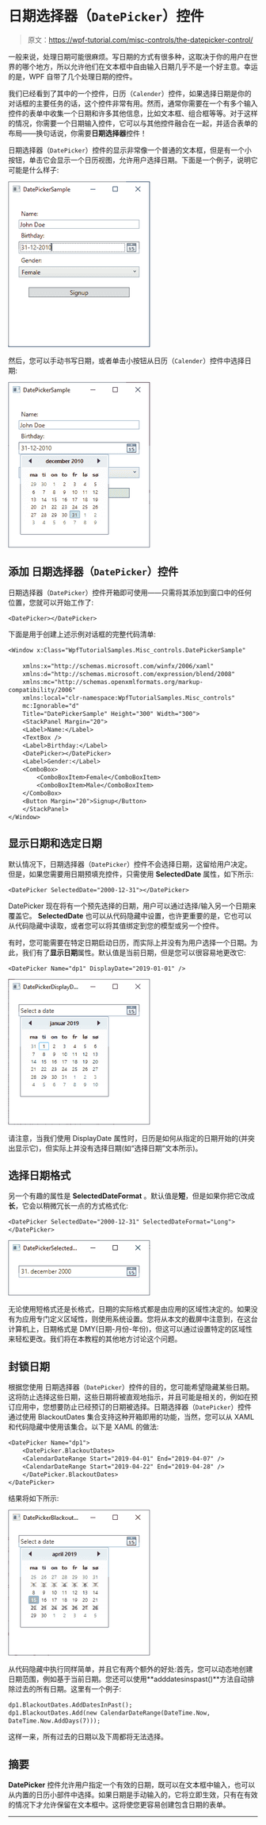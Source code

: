 # 日期选择器（`DatePicker`）控件

> 原文：<https://wpf-tutorial.com/misc-controls/the-datepicker-control/>

一般来说，处理日期可能很麻烦。写日期的方式有很多种，这取决于你的用户在世界的哪个地方，所以允许他们在文本框中自由输入日期几乎不是一个好主意。幸运的是，WPF 自带了几个处理日期的控件。

我们已经看到了其中的一个控件，日历（`Calender`）控件，如果选择日期是你的对话框的主要任务的话，这个控件非常有用。然而，通常你需要在一个有多个输入控件的表单中收集一个日期和许多其他信息，比如文本框、组合框等等。对于这样的情况，你需要一个日期输入控件，它可以与其他控件融合在一起，并适合表单的布局——换句话说，你需要**日期选择器**控件！

日期选择器（`DatePicker`）控件的显示非常像一个普通的文本框，但是有一个小按钮，单击它会显示一个日历视图，允许用户选择日期。下面是一个例子，说明它可能是什么样子:

![](img/689b7d8b6610c4289602877236582b19.png "DatePicker control - initial state")

然后，您可以手动书写日期，或者单击小按钮从日历（`Calender`）控件中选择日期:

![](img/5f4976bffbda0ed313183af405735d36.png "DatePicker control - select date") <input type="hidden" name="IL_IN_ARTICLE">

## 添加 日期选择器（`DatePicker`）控件

日期选择器（`DatePicker`）控件开箱即可使用——只需将其添加到窗口中的任何位置，您就可以开始工作了:

```
<DatePicker></DatePicker>
```

下面是用于创建上述示例对话框的完整代码清单:

```
<Window x:Class="WpfTutorialSamples.Misc_controls.DatePickerSample"

    xmlns:x="http://schemas.microsoft.com/winfx/2006/xaml"
    xmlns:d="http://schemas.microsoft.com/expression/blend/2008"
    xmlns:mc="http://schemas.openxmlformats.org/markup-compatibility/2006"
    xmlns:local="clr-namespace:WpfTutorialSamples.Misc_controls"
    mc:Ignorable="d"
    Title="DatePickerSample" Height="300" Width="300">
    <StackPanel Margin="20">
    <Label>Name:</Label>
    <TextBox />
    <Label>Birthday:</Label>
    <DatePicker></DatePicker>
    <Label>Gender:</Label>
    <ComboBox>
        <ComboBoxItem>Female</ComboBoxItem>
        <ComboBoxItem>Male</ComboBoxItem>
    </ComboBox>
    <Button Margin="20">Signup</Button>
    </StackPanel>
</Window>
```

## 显示日期和选定日期

默认情况下，日期选择器（`DatePicker`）控件不会选择日期，这留给用户决定。但是，如果您需要用日期预填充控件，只需使用 **SelectedDate** 属性，如下所示:

```
<DatePicker SelectedDate="2000-12-31"></DatePicker>
```

DatePicker 现在将有一个预先选择的日期，用户可以通过选择/输入另一个日期来覆盖它。 **SelectedDate** 也可以从代码隐藏中设置，也许更重要的是，它也可以从代码隐藏中读取，或者您可以将其值绑定到您的模型或另一个控件。

有时，您可能需要在特定日期启动日历，而实际上并没有为用户选择一个日期。为此，我们有了**显示日期**属性。默认值是当前日期，但是您可以很容易地更改它:

```
<DatePicker Name="dp1" DisplayDate="2019-01-01" />
```

![](img/eb58c84ea4b5284eac276c165d22b3a6.png "DatePicker using the DisplayDate property")

请注意，当我们使用 DisplayDate 属性时，日历是如何从指定的日期开始的(并突出显示它)，但实际上并没有选择日期(如“选择日期”文本所示)。

## 选择日期格式

另一个有趣的属性是 **SelectedDateFormat** 。默认值是**短**，但是如果你把它改成**长**，它会以稍微冗长一点的方式格式化:

```
<DatePicker SelectedDate="2000-12-31" SelectedDateFormat="Long"></DatePicker>
```

![](img/e72b412e70992b5de6a4159c8eecd6d7.png "DatePicker control - long format")

无论使用短格式还是长格式，日期的实际格式都是由应用的区域性决定的。如果没有为应用专门定义区域性，则使用系统设置。您将从本文的截屏中注意到，在这台计算机上，日期格式是 DMY(日期-月份-年份)，但这可以通过设置特定的区域性来轻松更改。我们将在本教程的其他地方讨论这个问题。

## 封锁日期

根据您使用 日期选择器（`DatePicker`）控件的目的，您可能希望隐藏某些日期。这将防止选择这些日期，这些日期将被直观地指示，并且可能是相关的，例如在预订应用中，您想要防止已经预订的日期被选择。日期选择器（`DatePicker`）控件通过使用 BlackoutDates 集合支持这种开箱即用的功能，当然，您可以从 XAML 和代码隐藏中使用该集合。以下是 XAML 的做法:

```
<DatePicker Name="dp1">
    <DatePicker.BlackoutDates>
    <CalendarDateRange Start="2019-04-01" End="2019-04-07" />
    <CalendarDateRange Start="2019-04-22" End="2019-04-28" />
    </DatePicker.BlackoutDates>
</DatePicker>
```

结果将如下所示:

![](img/ce91eaba2cb7ffddb4d3ab5bc36df11e.png "DatePicker control with blacked out dates")

从代码隐藏中执行同样简单，并且它有两个额外的好处:首先，您可以动态地创建日期范围，例如基于当前日期。您还可以使用**adddatesinspast()**方法自动排除过去的所有日期。这里有一个例子:

```
dp1.BlackoutDates.AddDatesInPast();
dp1.BlackoutDates.Add(new CalendarDateRange(DateTime.Now, DateTime.Now.AddDays(7)));
```

这样一来，所有过去的日期以及下周都将无法选择。

## 摘要

**DatePicker** 控件允许用户指定一个有效的日期，既可以在文本框中输入，也可以从内置的日历小部件中选择。如果日期是手动输入的，它将立即生效，只有在有效的情况下才允许保留在文本框中。这将使您更容易创建包含日期的表单。

* * *